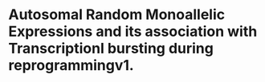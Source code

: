 # Autosomal Random Monoallelic Expressions and its association with Transcriptionl bursting during reprogrammingv1.
